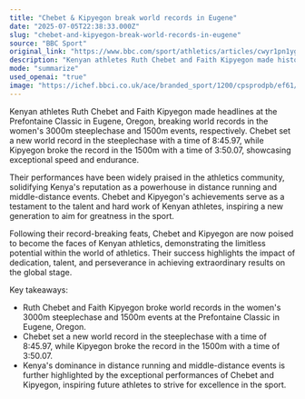 ```yaml
---
title: "Chebet & Kipyegon break world records in Eugene"
date: "2025-07-05T22:38:33.000Z"
slug: "chebet-and-kipyegon-break-world-records-in-eugene"
source: "BBC Sport"
original_link: "https://www.bbc.com/sport/athletics/articles/cwyr1pn1yglo"
description: "Kenyan athletes Ruth Chebet and Faith Kipyegon made history at the Prefontaine Classic by breaking world records in the women's 3000m steeplechase and 1500m events. Chebet set a new world record in the steeplechase with a time of 8:45.97, while Kipyegon broke the record in the 1500m with a time of 3:50.07, showcasing exceptional speed and endurance. Their achievements have solidified Kenya's reputation as a powerhouse in distance running and middle-distance events, inspiring a new generation of athletes to aim for greatness in the sport. Chebet and Kipyegon are now poised to become the faces of Kenyan athletics, demonstrating the impact of dedication, talent, and perseverance in achieving extraordinary results on the global stage."
mode: "summarize"
used_openai: "true"
image: "https://ichef.bbci.co.uk/ace/branded_sport/1200/cpsprodpb/ef61/live/453ad490-59ed-11f0-960d-e9f1088a89fe.png"
---
```


Kenyan athletes Ruth Chebet and Faith Kipyegon made headlines at the Prefontaine Classic in Eugene, Oregon, breaking world records in the women's 3000m steeplechase and 1500m events, respectively. Chebet set a new world record in the steeplechase with a time of 8:45.97, while Kipyegon broke the record in the 1500m with a time of 3:50.07, showcasing exceptional speed and endurance.

Their performances have been widely praised in the athletics community, solidifying Kenya's reputation as a powerhouse in distance running and middle-distance events. Chebet and Kipyegon's achievements serve as a testament to the talent and hard work of Kenyan athletes, inspiring a new generation to aim for greatness in the sport.

Following their record-breaking feats, Chebet and Kipyegon are now poised to become the faces of Kenyan athletics, demonstrating the limitless potential within the world of athletics. Their success highlights the impact of dedication, talent, and perseverance in achieving extraordinary results on the global stage.

Key takeaways:
- Ruth Chebet and Faith Kipyegon broke world records in the women's 3000m steeplechase and 1500m events at the Prefontaine Classic in Eugene, Oregon.
- Chebet set a new world record in the steeplechase with a time of 8:45.97, while Kipyegon broke the record in the 1500m with a time of 3:50.07.
- Kenya's dominance in distance running and middle-distance events is further highlighted by the exceptional performances of Chebet and Kipyegon, inspiring future athletes to strive for excellence in the sport.